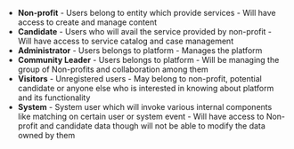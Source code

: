 * **Non-profit** - Users belong to entity which provide services - Will have access to create and manage content   
* **Candidate** - Users who will avail the service provided by non-profit - Will have access to service catalog and case management   
* **Administrator** - Users belongs to platform - Manages the platform    
* **Community Leader** - Users belongs to platform - Will be managing the group of Non-profits and collaboration among them   
* **Visitors** - Unregistered users - May belong to non-profit, potential candidate or anyone else who is interested in knowing about platform and its functionality
* **System** - System user which will invoke various internal components like matching on certain user or system event - Will have access to Non-profit and candidate data though will not be able to modify the data owned by them
